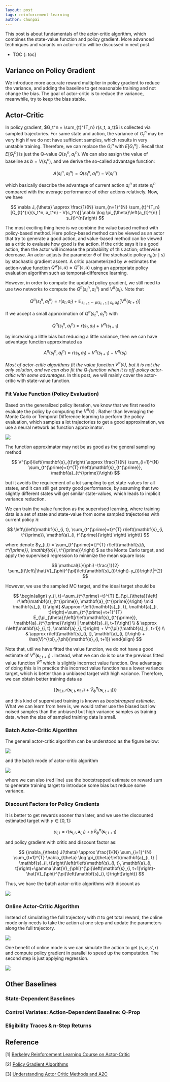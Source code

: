 ```yaml
---
layout: post
tags: reinforcement-learning
author: Chunpai
---
```


This post is about fundamentals of the actor-critic algorithm, which combines the state-value function and policy gradient. More advanced techniques and variants on actor-critic will be discussed in next post. 

* TOC
{: toc}
## Variance on Policy Gradient

We introduce more accurate reward multiplier in policy gradient to reduce the variance, and adding the baseline to get reasonable training and not change the bias. The goal of actor-critic is to reduce the variance, meanwhile, try to keep the bias stable.



## Actor-Critic

In policy gradient, $G_t^n = \sum_{t}^{T_n} r(s_t, a_t)$ is collected via sampled trajectories. For same state and action, the variance of $G_t^n$ may be very high if we do not have sufficient samples, which results in very unstable training. Therefore, we can replace the $G_t^n$ with $E[G_t^n]$ . Recall that $E[G_t^n]$ is just the Q-value $Q(s_t^n, a_t^n)$. We can also assign the value of baseline as $b = V(s_t^n)$, and we derive the so-called advantage function:


$$
A(s_t^n, a_t^n) = Q(s_t^n, a_t^n) - V(s_t^n)
$$


which basically describe the advantage of current action $a_t^n$ at state $s_t^n$ compared with the average performance of other actions relatively. Now, we have 


$$
\nabla J_{\theta} \approx \frac{1}{N} \sum_{n=1}^{N} \sum_{t}^{T_n} [Q_{t}^{n}(s_t^n, a_t^n) - V(s_t^n)] \nabla \log \pi_{\theta}\left(a_{t}^{n} | s_{t}^{n}\right)
$$


The most exciting thing here is we combine the value based method with policy-based method. Here policy-based method can be viewed as an actor that try to generate a good action, and value-based method can be viewed as a critic to evaluate how good is the action. If the critic says it is a good action, then the actor will increase the probability of this action; otherwise decrease. An actor adjusts the parameter $\theta$ of the stochastic policy $\pi_{\theta}(a \mid  s)$ by stochastic gradient ascent. A critic parameterized by $w$ estimates the action-value function $Q^{w}(s, a) \approx Q^{\pi}(s, a)$ using an appropriate policy evaluation algorithm such as temporal-difference learning. 



However, in order to compute the updated policy gradient, we still need to use two networks to compute the  $Q^{\pi}(s_t^n, a_t^n)$ and $V^{\pi}(s_t)$.  Note that 


$$
Q^{\pi}(s_t^n, a_t^n) = r(s_t, a_t) + \mathbb{E}_{s_{t+1} \sim p(s_{t+1} \mid s_t, a_t)}\left[ V^{\pi}(s_{t+1}) \right]
$$




If we accept a small approximation of $Q^{\pi}(s_t^n, a_t^n)$ with 


$$
Q^{\pi}(s_t^n, a_t^n) \approx r(s_t, a_t) + V^{\pi}(s_{t+1})
$$


by increasing a little bias but reducing a little variance, then we can have advantage function approximated as 


$$
A^{\pi}(s_t^n, a_t^n) \approx r(s_t, a_t) + V^{\pi}(s_{t+1}) - V^{\pi}(s_t)
$$

*Most of actor-critic algorithms fit the value function $V^{\pi}(s)$, but it is not the only solution, and we can also fit the Q-function when it is off-policy actor-critic with some advantages.* In this post, we will mainly cover the actor-critic with state-value function.



### Fit Value Function (Policy Evaluation)

Based on the generalized policy iteration, we know that we first need to evaluate the policy by computing the $V^{\pi}(s)$ . Rather than leveraging the Monte Carlo or Temporal Difference learning to perform the policy evaluation, which samples a lot trajectories to get a good approximation, we use a neural network as function approximator. 



![](/assets/img/value_function_approx.png)



The function approximator may not be as good as the general sampling method 


$$
V^{\pi}\left(\mathbf{s}_{t}\right) \approx \frac{1}{N} \sum_{i=1}^{N} \sum_{t^{\prime}=t}^{T} r\left(\mathbf{s}_{t^{\prime}}, \mathbf{a}_{t^{\prime}}\right)
$$


but it avoids the requirement of a lot sampling to get state-values for all states, and it can still get pretty good performance, by assuming that two slightly different states will get similar state-values, which leads to implicit variance reduction.



We can train the value function as the supervised learning, where training data is a set of state and state-value from some sampled trajectories with current policy $\pi$:



$$
\left\{\left(\mathbf{s}_{i, t}, \sum_{t^{\prime}=t}^{T} r\left(\mathbf{s}_{i, t^{\prime}}, \mathbf{a}_{i, t^{\prime}}\right)  \right) \right\}
$$



where denote $y_{i,t} = \sum_{t^{\prime}=t}^{T} r\left(\mathbf{s}_{i, t^{\prime}}, \mathbf{a}_{i, t^{\prime}}\right)  $ as the Monte Carlo target, and apply the supervised regression to minimize the mean square loss:



$$
\mathcal{L}(\phi)=\frac{1}{2} \sum_{i}\left\|\hat{V}_{\phi}^{\pi}\left(\mathbf{s}_{i}\right)-y_{i}\right\|^{2}
$$



However, we use the sampled MC target, and the ideal target should be

 

$$
\begin{align}
y_{i, t}=\sum_{t^{\prime}=t}^{T} E_{\pi_{\theta}}\left[ r\left(\mathbf{s}_{t^{\prime}}, \mathbf{a}_{t^{\prime}}\right) \mid \mathbf{s}_{i, t} \right] &\approx r\left(\mathbf{s}_{i, t}, \mathbf{a}_{i, t}\right)+\sum_{t^{\prime}=t+1}^{T} E_{\pi_{\theta}}\left[r\left(\mathbf{s}_{t^{\prime}}, \mathbf{a}_{t^{\prime}}\right) | \mathbf{s}_{i, t+1}\right] \\
& \approx r\left(\mathbf{s}_{i, t}, \mathbf{a}_{i, t}\right) + V^{\pi}(\mathbf{s}_{i, t+1}) \\
& \approx r\left(\mathbf{s}_{i, t}, \mathbf{a}_{i, t}\right) + \hat{V}^{\pi}_{\phi}(\mathbf{s}_{i, t+1})
\end{align}
$$



Note that, util we have fitted the value function, we do not have a good estimate of $V^{\pi}(\mathbf{s}_{i, t+1})$ . Instead, what we can do is to use the previous fitted value function $\hat{V}^{\pi}$ which is slightly incorrect value function. One advantage of doing this is in practice this incorrect value function has a lower variance target, which is better than a unbiased target with high variance. Therefore, we can obtain better training data as 



$$
\left\{\left(\mathbf{s}_{i, t}, r\left(\mathbf{s}_{i, t}, \mathbf{a}_{i, t}\right)+\hat{V}_{\phi}^{\pi}\left(\mathbf{s}_{i, t+1}\right)\right)\right\}
$$



and this kind of supervised training is known as *bootstrapped estimate*. What we can learn from here is, we would rather use the biased but low noised samples than the unbiased but high variance samples as training data, when the size of sampled training data is small. 

### Batch Actor-Critic Algorithm

The general actor-critic algorithm can be understood as the figure below: 



![](/assets/img/actor-critic.png)



and the batch mode of actor-critic algorithm 



![](/assets/img/batch_actor_critic.png)



where we can also (red line) use the bootstrapped estimate on reward sum to generate training target to introduce some bias but reduce some variance. 



### Discount Factors for Policy Gradients

It is better to get rewards sooner than later, and we use the discounted estimated target with $\gamma \in [0, 1]$:


$$
y_{i, t} \approx r\left(\mathbf{s}_{i, t}, \mathbf{a}_{i, t}\right) + \gamma \hat{V}^{\pi}_{\phi}(\mathbf{s}_{i, t+1})
$$


and policy gradient with critic and discount factor as: 


$$
{\nabla_{\theta} J(\theta) \approx \frac{1}{N} \sum_{i=1}^{N} \sum_{t=1}^{T} \nabla_{\theta} \log \pi_{\theta}\left(\mathbf{a}_{i, t} | \mathbf{s}_{i, t}\right)\left(r\left(\mathbf{s}_{i, t}, \mathbf{a}_{i, t}\right)+\gamma \hat{V}_{\phi}^{\pi}\left(\mathbf{s}_{i, t+1}\right)-\hat{V}_{\phi}^{\pi}\left(\mathbf{s}_{i, t}\right)\right)}
$$


Thus, we have the batch actor-critic algorithms with discount as

![](/assets/img/batch_discount.png)



### Online Actor-Critic Algorithm

Instead of simulating the full trajectory with $\pi$ to get total reward, the online mode only needs to take the action at one step and update the parameters along the full trajectory. 



 ![](../assets/img/online_discount.png)



One benefit of online mode is we can simulate the action to get $(s, a, s', r)$ and compute policy gradient in parallel to speed up the computation. The second step is just applying regression. 



![](/assets/img/parallel_actor_critic.png)



## Other Baselines

### State-Dependent Baselines



### Control Variates: Action-Dependent Baseline: Q-Prop



### Eligibility Traces & n-Step Returns











## Reference

[1] [Berkeley Reinforcement Learning Course on Actor-Critic](https://www.youtube.com/watch?v=Tol_jw5hWnI&list=PLLiwQX_Zp55SViaiVo2qzH5SqClB41AgO&index=11&t=2739s) 

[2] [Policy Gradient Algorithms](https://lilianweng.github.io/lil-log/2018/04/08/policy-gradient-algorithms.html#off-policy-policy-gradient)

[3] [Understanding Actor Critic Methods and A2C](https://towardsdatascience.com/understanding-actor-critic-methods-931b97b6df3f)



